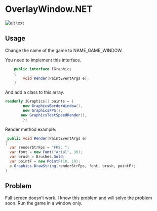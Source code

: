 # OverlayWindow.NET

![alt text](https://github.com/Cosmic-1/OverlayWindow.NET/blob/master/Image/Img.jpg)

## Usage
Change the name of the game to NAME_GAME_WINDOW.

You need to implement this interface.
```C#
    public interface IGraphics
    {
        void Render(PaintEventArgs e);
    }
```

And add a class to this array.
```C#
readonly IGraphics[] paints = {
        new GraphicsBorderWindow(),
        new GraphicsFPS(),
       new GraphicsTestSpeedRender(),
        };
```
Render method example:

```C#
 public void Render(PaintEventArgs e)
{
  var renderStrFps = "FPS: ";
  var font = new Font("Arial", 30);
  var brush = Brushes.Gold;
  var pointF = new PointF(10, 10);
  e.Graphics.DrawString(renderStrFps, font, brush, pointF);
}
```

## Problem
Full screen doesn't work.
I know this problem and will solve the problem soon.
Run the game in a window only. 
